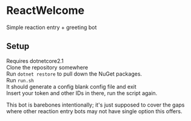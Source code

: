 # ReactWelcome
Simple reaction entry + greeting bot

## Setup
Requires dotnetcore2.1  
Clone the repository somewhere  
Run `dotnet restore` to pull down the NuGet packages.  
Run `run.sh`  
It should generate a config blank config file and exit  
Insert your token and other IDs in there, run the script again.  

This bot is barebones intentionally; it's just supposed to cover the gaps where other reaction entry bots may not have single option this offers.
